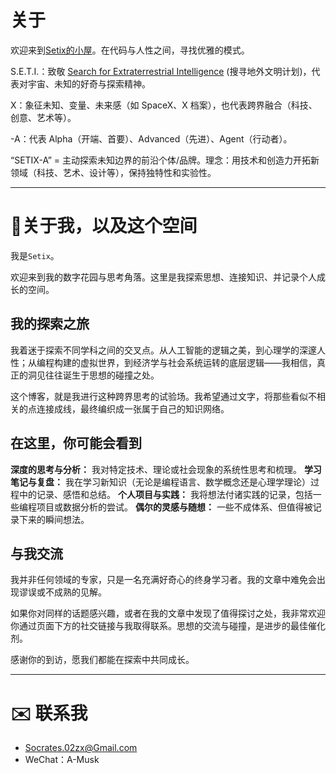 # 关于
欢迎来到[Setix的小屋](https://setix.xyz/about/)。在代码与人性之间，寻找优雅的模式。

S.E.T.I.：致敬 [Search for Extraterrestrial Intelligence](https://zh.wikipedia.org/zh-cn/%E6%90%9C%E5%AF%BB%E5%9C%B0%E5%A4%96%E6%96%87%E6%98%8E%E8%AE%A1%E5%88%92) (搜寻地外文明计划)，代表对宇宙、未知的好奇与探索精神。

X：象征未知、变量、未来感（如 SpaceX、X 档案），也代表跨界融合（科技、创意、艺术等）。

-A：代表 Alpha（开端、首要）、Advanced（先进）、Agent（行动者）。

“SETIX-A” = 主动探索未知边界的前沿个体/品牌。理念：用技术和创造力开拓新领域（科技、艺术、设计等），保持独特性和实验性。

---
# 🌱关于我，以及这个空间

我是``Setix``。

欢迎来到我的数字花园与思考角落。这里是我探索思想、连接知识、并记录个人成长的空间。

## 我的探索之旅

我着迷于探索不同学科之间的交叉点。从人工智能的逻辑之美，到心理学的深邃人性；从编程构建的虚拟世界，到经济学与社会系统运转的底层逻辑——我相信，真正的洞见往往诞生于思想的碰撞之处。

这个博客，就是我进行这种跨界思考的试验场。我希望通过文字，将那些看似不相关的点连接成线，最终编织成一张属于自己的知识网络。

## 在这里，你可能会看到

**深度的思考与分析：** 我对特定技术、理论或社会现象的系统性思考和梳理。
**学习笔记与复盘：** 我在学习新知识（无论是编程语言、数学概念还是心理学理论）过程中的记录、感悟和总结。
**个人项目与实践：** 我将想法付诸实践的记录，包括一些编程项目或数据分析的尝试。
**偶尔的灵感与随想：** 一些不成体系、但值得被记录下来的瞬间想法。

## 与我交流

我并非任何领域的专家，只是一名充满好奇心的终身学习者。我的文章中难免会出现谬误或不成熟的见解。

如果你对同样的话题感兴趣，或者在我的文章中发现了值得探讨之处，我非常欢迎你通过页面下方的社交链接与我取得联系。思想的交流与碰撞，是进步的最佳催化剂。

感谢你的到访，愿我们都能在探索中共同成长。

---
# ✉️ 联系我
- [Socrates.02zx@Gmail.com](mailto:Socrates.02zx@Gmail.com)
- WeChat：A-Musk
